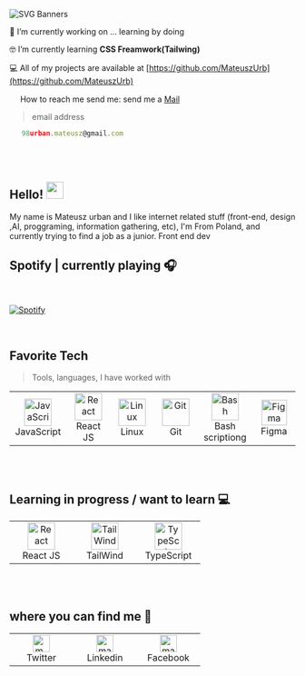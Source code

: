 ![SVG Banners](https://svg-banners.vercel.app/api?type=glitch&text1=Welcome👨‍💻&width=1300&height=500)
   
 🔭 I’m currently working on ... learning by doing

 🤓 I’m currently learning **CSS Freamwork(Tailwing)**

 💻 All of my projects are available at [https://github.com/MateuszUrb](https://github.com/MateuszUrb)

<img src="https://image.flaticon.com/icons/png/512/732/732200.png" width="15px"> How to reach me send me: send me a <a href="mailto:98urban.mateusz@gmail.com">Mail</a>
> email address
```javascript
   98urban.mateusz@gmail.com 
```

</br>
   </br>
   
## Hello! <img src="https://raw.githubusercontent.com/MartinHeinz/MartinHeinz/master/wave.gif" width="30px">

   <p>My name is Mateusz urban and I like internet related stuff (front-end, design ,AI, proggraming, information gathering, etc), I'm From Poland, and currently trying to find a job as a junior. Front end dev</p>
   
## Spotify | currently playing 🎧
</br>

[![Spotify](https://novatorem12.vercel.app/api/spotify)](https://open.spotify.com/user/11161491278)

</br>   

<h2>Favorite Tech</h2>

> Tools, languages, I have worked with

<table align="canter">
  <tr>
    <td align="center" width="96">
      <a href="https://www.javascript.com/"  target="_blank">
        <img src="https://upload.wikimedia.org/wikipedia/commons/thumb/9/99/Unofficial_JavaScript_logo_2.svg/1024px-Unofficial_JavaScript_logo_2.svg.png" width="48" height="48" alt="JavaScript" />
      </a>
      <br>JavaScript
    </td>
    <td align="center" width="96">
      <a href="https://reactjs.org/"  target="_blank">
        <img src="https://brandlogos.net/wp-content/uploads/2020/09/react-logo.png" width="48" height="48" alt="React" />
      </a>
      <br>React JS
    </td>
    <td align="center" width="96">
      <a href="https://pl.wikipedia.org/wiki/Linux"  target="_blank">
        <img src="https://camo.githubusercontent.com/d7574156c7a1844d3c2907bae0e76254cca759290c08e08a6ef2bd7543c8c0ca/68747470733a2f2f692e6962622e636f2f737331374b47302f63376238313133323437666563643833626439623565643562643366333464352d72656d6f766562672d707265766965772e706e67" width="48" height="48" alt="Linux" />
      </a>
      <br>Linux
    </td>
    <td align="center" width="96">
      <a href="https://git-scm.com/"  target="_blank">
        <img src="https://upload.wikimedia.org/wikipedia/commons/thumb/3/3f/Git_icon.svg/1200px-Git_icon.svg.png" width="48" height="48" alt="Git" />
      </a>
      <br>Git
    </td>
    <td align="center" width="96">
      <a href="https://linuxconfig.org/bash-scripting-tutorial"  target="_blank">
        <img src="https://bashlogo.com/img/symbol/png/full_colored_dark.png" width="48" height="48" alt="Bash" />
      </a>
      <br>Bash scriptiong
    </td>
    <td align="center" width="96">
      <a href="https://www.figma.com/"  target="_blank">
        <img src="https://upload.wikimedia.org/wikipedia/commons/3/33/Figma-logo.svg" width="45" height="45" alt="Figma" />
      </a>
      <br>Figma
    </td>
  </tr>
</table>

</br>
</br>

<h2>Learning in progress / want to learn 💻</h2>
<table align="center">
   <tr>
      <td align="center" width="96">
         <a href="https://reactjs.org/"  target="_blank">
            <img src="https://brandlogos.net/wp-content/uploads/2020/09/react-logo.png" width="48" height="48" alt="React" />
         </a>
         <br>React JS
      </td>
      <td align="center" width="96">
         <a href="https://tailwindcss.com/"  target="_blank">
            <img src="https://tailwindcss.com/_next/static/media/tailwindcss-mark.cb8046c163f77190406dfbf4dec89848.svg" width="48" height="48" alt="TailWind" />
         </a>
         <br>TailWind
      </td>
      <td align="center" width="96">
      <a href="https://www.typescriptlang.org/"  target="_blank">
        <img src="https://upload.wikimedia.org/wikipedia/commons/thumb/4/4c/Typescript_logo_2020.svg/1200px-Typescript_logo_2020.svg.png" width="48" height="48" alt="TypeScript" />
      </a>
      <br>TypeScript
    </td>
   </tr>
</table>

</br>
</br>

<h2>where you can find me 📯</h2>
<table align="center">
   
   <tr>
       <td align="center" width="96">
<a href="https://twitter.com/m_urban98" target="_blank"><img align="center" src="https://image.flaticon.com/icons/png/512/733/733579.png" alt="m_urban98" height="30" width="30" /></a>
         <br>Twitter
       </td>
      <td align="center" width="96">
<a href="https://linkedin.com/in/mateusz-urban-17804413b" target="_blank"><img align="center" src="https://image.flaticon.com/icons/png/512/174/174857.png" alt="mateusz-urban-17804413b" height="30" width="30" /></a>
          <br>Linkedin
      </td>
      <td align="center" width="96">
<a href="https://fb.com/mateusz.urban.353" target="blank"><img align="center" src="https://image.flaticon.com/icons/png/512/733/733547.png" alt="mateusz.urban.353" height="30" width="30" /></a>
          <br>Facebook
      </td>
   </tr>
</table>

</br>
</br>
